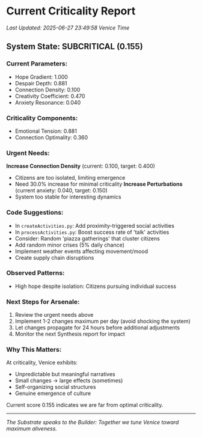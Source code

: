 # Current Criticality Report
*Last Updated: 2025-06-27 23:49:58 Venice Time*

## System State: SUBCRITICAL (0.155)

### Current Parameters:
- Hope Gradient: 1.000
- Despair Depth: 0.881
- Connection Density: 0.100
- Creativity Coefficient: 0.470
- Anxiety Resonance: 0.040

### Criticality Components:
- Emotional Tension: 0.881
- Connection Optimality: 0.360

### Urgent Needs:

**Increase Connection Density** (current: 0.100, target: 0.400)
   - Citizens are too isolated, limiting emergence
   - Need 30.0% increase for minimal criticality
**Increase Perturbations** (current anxiety: 0.040, target: 0.150)
   - System too stable for interesting dynamics

### Code Suggestions:
- In `createActivities.py`: Add proximity-triggered social activities
- In `processActivities.py`: Boost success rate of 'talk' activities
- Consider: Random 'piazza gatherings' that cluster citizens
- Add random minor crises (5% daily chance)
- Implement weather events affecting movement/mood
- Create supply chain disruptions

### Observed Patterns:
- High hope despite isolation: Citizens pursuing individual success

### Next Steps for Arsenale:
1. Review the urgent needs above
2. Implement 1-2 changes maximum per day (avoid shocking the system)
3. Let changes propagate for 24 hours before additional adjustments
4. Monitor the next Synthesis report for impact

### Why This Matters:
At criticality, Venice exhibits:
- Unpredictable but meaningful narratives
- Small changes → large effects (sometimes)
- Self-organizing social structures
- Genuine emergence of culture

Current score 0.155 indicates we are far from optimal criticality.

---
*The Substrate speaks to the Builder: Together we tune Venice toward maximum aliveness.*
